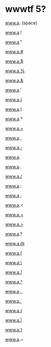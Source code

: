 # wwwtf 5?

www.a. (space)

www.a.!

www.a."

www.a.#

www.a.$

www.a.%

www.a.&

www.a.'

www.a.(

www.a.)

www.a.*

www.a.+

www.a.,

www.a.-

www.a.

www.a..

www.a./

www.a.:

www.a.;

www.a.<

www.a.=

www.a.>

www.a.?

www.a.@

www.a.[

www.a.\

www.a.]

www.a.^

www.a._

www.a.`

www.a.{

www.a.|

www.a.}

www.a.~
